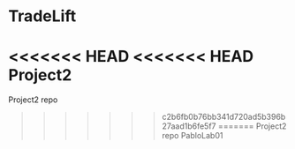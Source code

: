 # TradeLift
<<<<<<< HEAD
<<<<<<< HEAD
Project2
=======
Project2 repo
>>>>>>> c2b6fb0b76bb341d720ad5b396b27aad1b6fe5f7
=======
Project2 repo
>>>>>>> PabloLab01
